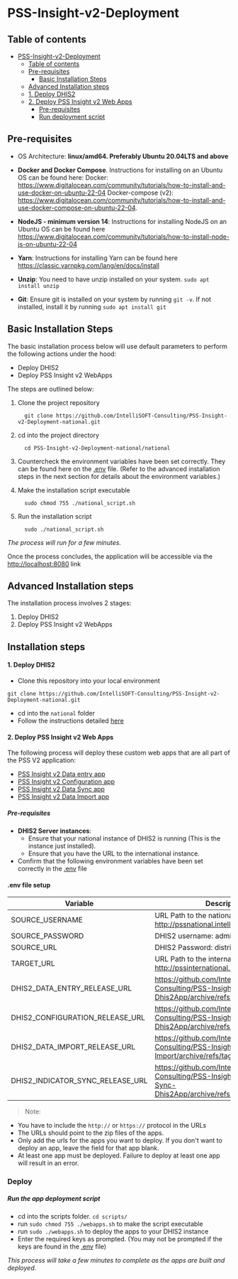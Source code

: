 # PSS-Insight-v2-Deployment

## Table of contents

<!-- TOC -->

* [PSS-Insight-v2-Deployment](#pss-insight-v2-deployment)
  * [Table of contents](#table-of-contents)
  * [Pre-requisites](#pre-requisites)
    * [Basic Installation Steps](#basic-installation-steps)
  *  [Advanced Installation steps](#advanced-installation-steps)
    * [1. Deploy DHIS2](#1-deploy-dhis2)
    * [2. Deploy PSS Insight v2 Web Apps](#2-deploy-pss-insight-v2-web-apps)
      * [Pre-requisites](#pre-requisites-1)
      * [Run deployment script](#run-deployment-script)

<!-- TOC -->

## Pre-requisites

- OS Architecture: **linux/amd64. Preferably Ubuntu 20.04LTS and above**
- **Docker and Docker Compose**. Instructions for installing on an Ubuntu OS can be found here: 
Docker: https://www.digitalocean.com/community/tutorials/how-to-install-and-use-docker-on-ubuntu-22-04
Docker-compose (v2): https://www.digitalocean.com/community/tutorials/how-to-install-and-use-docker-compose-on-ubuntu-22-04. 

- **NodeJS - minimum version 14**: Instructions for installing NodeJS on an Ubuntu OS can be found here https://www.digitalocean.com/community/tutorials/how-to-install-node-js-on-ubuntu-22-04
- **Yarn**: Instructions for installing Yarn can be found here https://classic.yarnpkg.com/lang/en/docs/install
- **Unzip**: You need to have unzip installed on your system. `sudo apt install unzip`
- **Git**: Ensure git is installed on your system by running `git -v`. If not installed, install it by running `sudo apt install git`


## Basic Installation Steps

The basic installation process below will use default parameters to perform the following actions under the hood:

* Deploy DHIS2
* Deploy PSS Insight v2 WebApps

The steps are outlined below:

1. Clone the project repository
   ```
     git clone https://github.com/IntelliSOFT-Consulting/PSS-Insight-v2-Deployment-national.git
   ```
2. cd into the project directory
   ```
     cd PSS-Insight-v2-Deployment-national/national
   ```
3. Countercheck the environment variables have been set correctly. They can be found here on the [.env](./.env) file. (Refer to the advanced installation steps in the next section for details about the environment variables.)

4. Make the installation script executable
   ```
     sudo chmod 755 ./national_script.sh
   ```
4. Run the installation script
   ```
     sudo ./national_script.sh
   ```

*The process will run for a few minutes.*

Once the process concludes, the application will be accessible via the [http://localhost:8080](http://localhost:8080/) link

## Advanced Installation steps

The installation process involves 2 stages:

1. Deploy DHIS2
2. Deploy PSS Insight v2 WebApps

## Installation steps

#### 1. Deploy DHIS2

- Clone this repository into your local environment

``git clone https://github.com/IntelliSOFT-Consulting/PSS-Insight-v2-Deployment-national.git``

- cd into the `national` folder
- Follow the instructions detailed [here](./national/README.md)

#### 2. Deploy PSS Insight v2 Web Apps

The following process will deploy these custom web apps that are all part of the PSS V2 application:

- [PSS Insight v2 Data entry app](https://github.com/IntelliSOFT-Consulting/PSS-Insight-v2-Dataentry-Dhis2App)
- [PSS Insight v2 Configuration app](https://github.com/IntelliSOFT-Consulting/PSS-Insight-v2-National-Dhis2App)
- [PSS Insight v2 Data Sync app](https://github.com/IntelliSOFT-Consulting/PSS-Insight-v2-Indicator-Sync-Dhis2App)
- [PSS Insight v2 Data Import app](https://github.com/IntelliSOFT-Consulting/PSS-Insight-v2-Data-Import)

##### Pre-requisites

- **DHIS2 Server instances**:
  - Ensure that your national instance of DHIS2 is running (This is the instance just installed).
  - Ensure that you have the URL to the international instance.
- Confirm that the following environment variables have been set correctly in the [.env](./national/.env) file

#### .env file setup

| Variable                         | Description                                                                                                   |
| -------------------------------- | ------------------------------------------------------------------------------------------------------------- |
| SOURCE_USERNAME                  | URL Path to the national instance, e.g.  http://pssnational.intellisoftkenya.com                               |
| SOURCE_PASSWORD                  | DHIS2 username: admin                                                                                         |
| SOURCE_URL                       | DHIS2 Password: district                                                                                      |
| TARGET_URL                       | URL Path to the international instance, e.g. http://pssinternational.intellisoftkenya.com                      |
| DHIS2_DATA_ENTRY_RELEASE_URL     | https://github.com/IntelliSOFT-Consulting/PSS-Insight-v2-Dataentry-Dhis2App/archive/refs/tags/V1.0.0.zip      |
| DHIS2_CONFIGURATION_RELEASE_URL  | https://github.com/IntelliSOFT-Consulting/PSS-Insight-v2-National-Dhis2App/archive/refs/tags/v1.0.0.zip       |
| DHIS2_DATA_IMPORT_RELEASE_URL    | https://github.com/IntelliSOFT-Consulting/PSS-Insight-v2-Data-Import/archive/refs/tags/v1.0.0.zip             |
| DHIS2_INDICATOR_SYNC_RELEASE_URL | https://github.com/IntelliSOFT-Consulting/PSS-Insight-v2-Indicator-Sync-Dhis2App/archive/refs/tags/v1.0.0.zip |

> Note:

- You have to include the `http://` or `https://` protocol in the URLs
- The URLs should point to the zip files of the apps.
- Only add the urls for the apps you want to deploy. If you don't want to deploy an app, leave the field for that app blank.
- At least one app must be deployed. Failure to deploy at least one app will result in an error.

### Deploy

##### Run the app deployment script

- cd into the scripts folder. `cd scripts/`
- run `sudo chmod 755 ./webapps.sh` to make the script executable
- run `sudo ./webapps.sh` to deploy the apps to your DHIS2 instance
- Enter the required keys as prompted. (You may not be prompted if the keys are found in the [.env](./national/.env) file)

*This process will take a few minutes to complete as the apps are built and deployed.*
